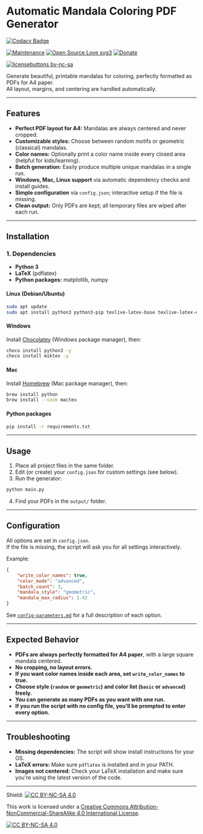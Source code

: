 # Automatic Mandala Coloring PDF Generator

[![Codacy Badge](https://app.codacy.com/project/badge/Grade/6665a99c29b14b87bddd3ac553c13bf9)](https://app.codacy.com/gh/R0mb0/Mandala_coloring_PDF_generator/dashboard?utm_source=gh&utm_medium=referral&utm_content=&utm_campaign=Badge_grade)

[![Maintenance](https://img.shields.io/badge/Maintained%3F-yes-green.svg)](https://github.com/R0mb0/Batch_PDF_OCR_Processor)
[![Open Source Love svg3](https://badges.frapsoft.com/os/v3/open-source.svg?v=103)](https://github.com/R0mb0/Batch_PDF_OCR_Processor)
[![Donate](https://img.shields.io/badge/PayPal-Donate%20to%20Author-blue.svg)](http://paypal.me/R0mb0)

[![licensebuttons by-nc-sa](https://licensebuttons.net/l/by-nc-sa/3.0/88x31.png)](https://creativecommons.org/licenses/by-nc-sa/4.0)

Generate beautiful, printable mandalas for coloring, perfectly formatted as PDFs for A4 paper.  
All layout, margins, and centering are handled automatically.

---

## Features

- **Perfect PDF layout for A4:** Mandalas are always centered and never cropped.
- **Customizable styles:** Choose between random motifs or geometric (classical) mandalas.
- **Color names:** Optionally print a color name inside every closed area (helpful for kids/learning).
- **Batch generation:** Easily produce multiple unique mandalas in a single run.
- **Windows, Mac, Linux support** via automatic dependency checks and install guides.
- **Simple configuration** via `config.json`; interactive setup if the file is missing.
- **Clean output:** Only PDFs are kept; all temporary files are wiped after each run.

---

## Installation

### 1. Dependencies

- **Python 3**
- **LaTeX** (pdflatex)
- **Python packages:** matplotlib, numpy

#### Linux (Debian/Ubuntu)

```sh
sudo apt update
sudo apt install python3 python3-pip texlive-latex-base texlive-latex-extra -y
```

#### Windows

Install [Chocolatey](https://chocolatey.org/install) (Windows package manager), then:

```sh
choco install python3 -y
choco install miktex -y
```

#### Mac

Install [Homebrew](https://brew.sh/) (Mac package manager), then:

```sh
brew install python
brew install --cask mactex
```

#### Python packages

```sh
pip install -r requirements.txt
```

---

## Usage

1. Place all project files in the same folder.
2. Edit (or create) your `config.json` for custom settings (see below).
3. Run the generator:

```sh
python main.py
```

4. Find your PDFs in the `output/` folder.

---

## Configuration

All options are set in `config.json`.  
If the file is missing, the script will ask you for all settings interactively.

Example:

```json
{
    "write_color_names": true,
    "color_mode": "advanced",
    "batch_count": 3,
    "mandala_style": "geometric",
    "mandala_max_radius": 1.42
}
```

See [`config-parameters.md`](config-parameters.md) for a full description of each option.

---

## Expected Behavior

- **PDFs are always perfectly formatted for A4 paper**, with a large square mandala centered.
- **No cropping, no layout errors.**
- **If you want color names inside each area, set `write_color_names` to true.**
- **Choose style (`random` or `geometric`) and color list (`basic` or `advanced`) freely.**
- **You can generate as many PDFs as you want with one run.**
- **If you run the script with no config file, you’ll be prompted to enter every option.**

---

## Troubleshooting

- **Missing dependencies:** The script will show install instructions for your OS.
- **LaTeX errors:** Make sure `pdflatex` is installed and in your PATH.
- **Images not centered:** Check your LaTeX installation and make sure you're using the latest version of the code.

---

Shield: [![CC BY-NC-SA 4.0][cc-by-nc-sa-shield]][cc-by-nc-sa]

This work is licensed under a
[Creative Commons Attribution-NonCommercial-ShareAlike 4.0 International License][cc-by-nc-sa].

[![CC BY-NC-SA 4.0][cc-by-nc-sa-image]][cc-by-nc-sa]

[cc-by-nc-sa]: http://creativecommons.org/licenses/by-nc-sa/4.0/
[cc-by-nc-sa-image]: https://licensebuttons.net/l/by-nc-sa/4.0/88x31.png
[cc-by-nc-sa-shield]: https://img.shields.io/badge/License-CC%20BY--NC--SA%204.0-lightgrey.svg
